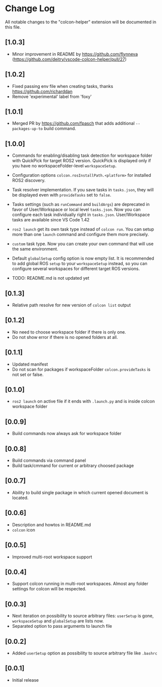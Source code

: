 # Change Log

All notable changes to the "colcon-helper" extension will be documented in this file.

## [1.0.3]
- Minor improvement in README by https://github.com/flynneva (https://github.com/deitry/vscode-colcon-helper/pull/27)

## [1.0.2]

- Fixed passing env file when creating tasks, thanks https://github.com/richarddan
- Remove 'experimental' label from 'foxy'

## [1.0.1]

- Merged PR by https://github.com/fpasch that adds additional `--packages-up-to` build command.

## [1.0.0]

- Commands for enabling/disabling task detection for workspace folder with QuickPick for target ROS2 version.
QuickPick is displayed only if you have no workspaceFolder-level `workspaceSetup`.
- Configuration options `colcon.rosInstallPath.<platform>` for installed ROS2 discovery.
- Task resolver implementation.
If you save tasks in `tasks.json`, they will be displayed even with `provideTasks` set to `false`.
- Tasks settings (such as `runCommand` and `buildArgs`) are deprecated in favor of User/Workspace or local level `tasks.json`.
Now you can configure each task individually right in `tasks.json`.
User/Workspace tasks are available since VS Code 1.42
- `ros2 launch` get its own task type instead of `colcon run`.
You can setup more than one `launch` command and configure them more precisely.
- `custom` task type. Now you can create your own command that will use the same environment.
- Default `globalSetup` config option is now empty list.
It is recommended to add global ROS `setup` to your `workspaceSetup` instead, so you can configure several workspaces for different target ROS versions.

- TODO: README.md is not updated yet

## [0.1.3]

- Relative path resolve for new version of `colcon list` output

## [0.1.2]

- No need to choose workspace folder if there is only one.
- Do not show error if there is no opened folders at all.

## [0.1.1]

- Updated manifest
- Do not scan for packages if workspaceFolder `colcon.provideTasks` is not set or false.

## [0.1.0]

- `ros2 launch` on active file if it ends with `.launch.py` and is inside colcon workspace folder

## [0.0.9]

- Build commands now always ask for workspace folder

## [0.0.8]

- Build commands via command panel
- Build task/cmmand for current or arbitrary choosed package

## [0.0.7]

- Ability to build single package in which current opened document is located.

## [0.0.6]

- Description and howtos in README.md
- `colcon` icon

## [0.0.5]

- Improved multi-root workspace support

## [0.0.4]

- Support colcon running in multi-root workspaces.
Almost any folder settings for colcon will be respected.

## [0.0.3]

- Next iteration on possibility to source arbitrary files: `userSetup` is gone,
`workspaceSetup` and `globalSetup` are lists now.
- Separated option to pass arguments to launch file

## [0.0.2]

- Added `userSetup` option as possibility to source arbitrary file like `.bashrc`

## [0.0.1]

- Initial release
